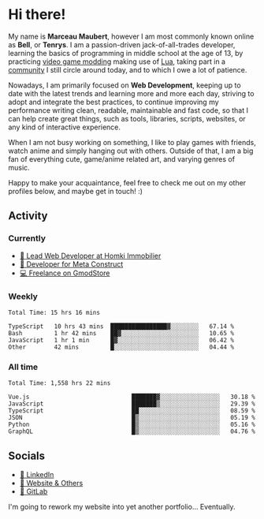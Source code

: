 # Hi there!

My name is **Marceau Maubert**, however I am most commonly known online as **Bell**, or **Tenrys**. I am a passion-driven jack-of-all-trades developer, learning the basics of programming in middle school at the age of 13, by practicing [video game modding](https://garrysmod.com) making use of [Lua](https://lua.org), taking part in a [community](https://metastruct.net) I still circle around today, and to which I owe a lot of patience.

Nowadays, I am primarily focused on **Web Development**, keeping up to date with the latest trends and learning more and more each day, striving to adopt  and integrate the best practices, to continue improving my performance writing clean, readable, maintainable and fast code, so that I can help create great things, such as tools, libraries, scripts, websites, or any kind of interactive experience.

When I am not busy working on something, I like to play games with friends, watch anime and simply hanging out with others. Outside of that, I am a big fan of everything cute, game/anime related art, and varying genres of music.

Happy to make your acquaintance, feel free to check me out on my other profiles below, and maybe get in touch! :)

## Activity

### Currently

- [🏢 Lead Web Developer at Homki Immobilier](https://homki-immobilier.com)
- [🎈 Developer for Meta Construct](https://metastruct.net)
- [💻 Freelance on GmodStore](https://www.gmodstore.com/users/Tenrys)

### Weekly
<!--START_SECTION:wakaWeekly-->

```text
Total Time: 15 hrs 16 mins

TypeScript   10 hrs 43 mins  ████████████████▓░░░░░░░░   67.14 %
Bash         1 hr 42 mins    ██▓░░░░░░░░░░░░░░░░░░░░░░   10.65 %
JavaScript   1 hr 1 min      █▓░░░░░░░░░░░░░░░░░░░░░░░   06.42 %
Other        42 mins         █░░░░░░░░░░░░░░░░░░░░░░░░   04.44 %
```

<!--END_SECTION:wakaWeekly-->

### All time
<!--START_SECTION:wakaTotal-->

```text
Total Time: 1,558 hrs 22 mins

Vue.js                             ███████▓░░░░░░░░░░░░░░░░░   30.18 %
JavaScript                         ███████▒░░░░░░░░░░░░░░░░░   29.39 %
TypeScript                         ██░░░░░░░░░░░░░░░░░░░░░░░   08.59 %
JSON                               █▒░░░░░░░░░░░░░░░░░░░░░░░   05.19 %
Python                             █▒░░░░░░░░░░░░░░░░░░░░░░░   05.16 %
GraphQL                            █▒░░░░░░░░░░░░░░░░░░░░░░░   04.76 %
```

<!--END_SECTION:wakaTotal-->

## Socials

- [👔 LinkedIn](https://www.linkedin.com/in/marceau-maubert)
- [🔗 Website & Others](https://bell.moe)
- [🦊 GitLab](https://gitlab.com/Tenrys)

I'm going to rework my website into yet another portfolio... Eventually.

